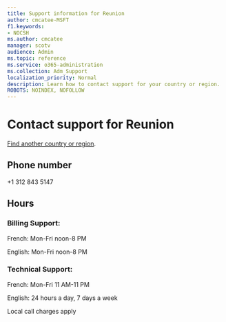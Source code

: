 ```yaml
---                                
title: Support information for Reunion
author: cmcatee-MSFT
f1.keywords:
- NOCSH
ms.author: cmcatee
manager: scotv
audience: Admin
ms.topic: reference
ms.service: o365-administration
ms.collection: Adm_Support
localization_priority: Normal
description: Learn how to contact support for your country or region.
ROBOTS: NOINDEX, NOFOLLOW
---
```


# Contact support for Reunion

[Find another country or region](../../business-video/get-help-support.md).

## Phone number
+1 312 843 5147

## Hours
### Billing Support:

French: Mon-Fri noon-8 PM

English: Mon-Fri noon-8 PM

### Technical Support:

French: Mon-Fri 11 AM-11 PM

English: 24 hours a day, 7 days a week

Local call charges apply
